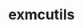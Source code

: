 ---
title: "exmcutils"
layout: cache
categories: [package, develop-2023-09-24]
meta: {"versions": ["0.6.0"], "compilers": ["cce@=15.0.1", "gcc@=11.1.0", "oneapi@=2023.2.0"], "oss": ["rhel8", "ubuntu20.04"], "platforms": ["linux"], "targets": ["ppc64le", "x86_64", "x86_64_v3", "zen4"], "stacks": ["e4s", "e4s-cray-rhel", "e4s-oneapi", "e4s-power", "root"], "num_specs": 4, "num_specs_by_stack": {"e4s-cray-rhel": 1, "root": 4, "e4s-power": 1, "e4s-oneapi": 1, "e4s": 1}}
spec_details: [{"hash": "x24yw5dwy4vkaamrwz57c372lkyxoajq", "compiler": "cce@=15.0.1", "versions": ["0.6.0"], "os": "rhel8", "platform": "linux", "target": "zen4", "variants": ["build_system=autotools"], "stacks": ["e4s-cray-rhel", "root"], "size": "-", "tarball": "https://binaries.spack.io/releases/develop-2023-09-24/build_cache/linux-rhel8-zen4/cce-15.0.1/exmcutils-0.6.0/linux-rhel8-zen4-cce-15.0.1-exmcutils-0.6.0-x24yw5dwy4vkaamrwz57c372lkyxoajq.spack"}, {"hash": "qrnokubfkjjljarbqdbf7kafnpyl735p", "compiler": "gcc@=11.1.0", "versions": ["0.6.0"], "os": "ubuntu20.04", "platform": "linux", "target": "ppc64le", "variants": ["build_system=autotools"], "stacks": ["root", "e4s-power"], "size": "-", "tarball": "https://binaries.spack.io/releases/develop-2023-09-24/build_cache/linux-ubuntu20.04-ppc64le/gcc-11.1.0/exmcutils-0.6.0/linux-ubuntu20.04-ppc64le-gcc-11.1.0-exmcutils-0.6.0-qrnokubfkjjljarbqdbf7kafnpyl735p.spack"}, {"hash": "v5akgnsuiwd4sbsoe2jyhjv4s6m7k454", "compiler": "oneapi@=2023.2.0", "versions": ["0.6.0"], "os": "ubuntu20.04", "platform": "linux", "target": "x86_64", "variants": ["build_system=autotools"], "stacks": ["e4s-oneapi", "root"], "size": "-", "tarball": "https://binaries.spack.io/releases/develop-2023-09-24/build_cache/linux-ubuntu20.04-x86_64/oneapi-2023.2.0/exmcutils-0.6.0/linux-ubuntu20.04-x86_64-oneapi-2023.2.0-exmcutils-0.6.0-v5akgnsuiwd4sbsoe2jyhjv4s6m7k454.spack"}, {"hash": "4m63yydmd2otj62fr2fe5tjr4f5chx7v", "compiler": "gcc@=11.1.0", "versions": ["0.6.0"], "os": "ubuntu20.04", "platform": "linux", "target": "x86_64_v3", "variants": ["build_system=autotools"], "stacks": ["e4s", "root"], "size": "-", "tarball": "https://binaries.spack.io/releases/develop-2023-09-24/build_cache/linux-ubuntu20.04-x86_64_v3/gcc-11.1.0/exmcutils-0.6.0/linux-ubuntu20.04-x86_64_v3-gcc-11.1.0-exmcutils-0.6.0-4m63yydmd2otj62fr2fe5tjr4f5chx7v.spack"}]
---